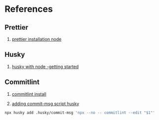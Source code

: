 # References

## Prettier

1. [prettier installation node](https://prettier.io/docs/en/install.html)

## Husky

1. [husky with node -getting started](https://typicode.github.io/husky/getting-started.html)

## Commitlint

1. [commitlint install](https://blog.tericcabrel.com/apply-conventional-commit-style-on-your-project-with-commitlint/)

2. [adding commit-msg script husky](https://typicode.github.io/husky/getting-started.html)

```bash
npx husky add .husky/commit-msg 'npx --no -- commitlint --edit "$1"'
```
